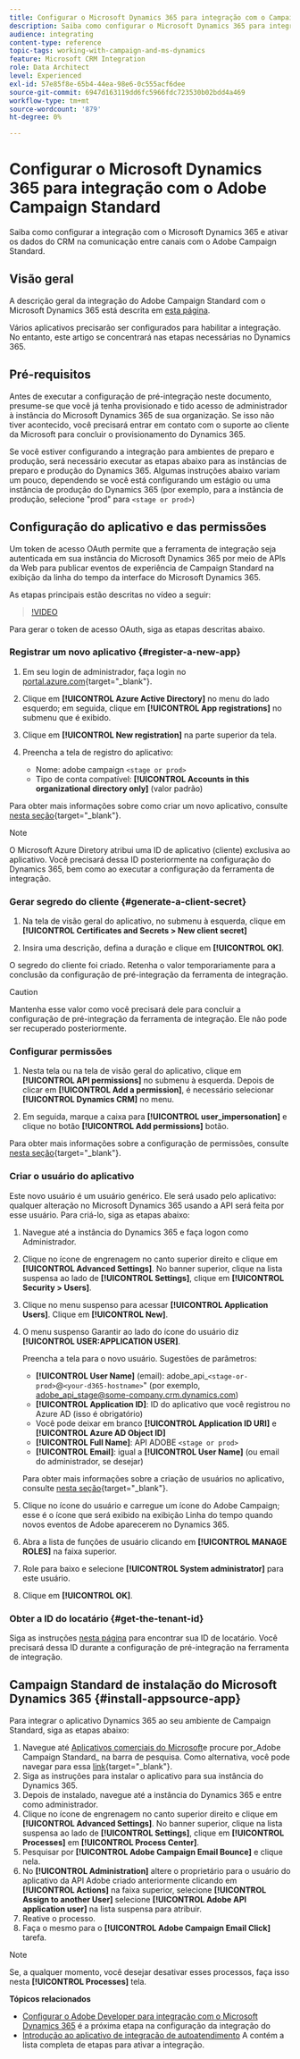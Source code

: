 ```yaml
---
title: Configurar o Microsoft Dynamics 365 para integração com o Campaign
description: Saiba como configurar o Microsoft Dynamics 365 para integração com o Campaign.
audience: integrating
content-type: reference
topic-tags: working-with-campaign-and-ms-dynamics
feature: Microsoft CRM Integration
role: Data Architect
level: Experienced
exl-id: 57e85f8e-65b4-44ea-98e6-0c555acf6dee
source-git-commit: 6947d163119dd6fc5966fdc723530b02bdd4a469
workflow-type: tm+mt
source-wordcount: '879'
ht-degree: 0%

---
```


# Configurar o Microsoft Dynamics 365 para integração com o Adobe Campaign Standard

Saiba como configurar a integração com o Microsoft Dynamics 365 e ativar os dados do CRM na comunicação entre canais com o Adobe Campaign Standard.

## Visão geral

A descrição geral da integração do Adobe Campaign Standard com o Microsoft Dynamics 365 está descrita em [esta página](../../integrating/using/d365-acs-get-started.md).

Vários aplicativos precisarão ser configurados para habilitar a integração. No entanto, este artigo se concentrará nas etapas necessárias no Dynamics 365.

## Pré-requisitos

Antes de executar a configuração de pré-integração neste documento, presume-se que você já tenha provisionado e tido acesso de administrador à instância do Microsoft Dynamics 365 de sua organização.  Se isso não tiver acontecido, você precisará entrar em contato com o suporte ao cliente da Microsoft para concluir o provisionamento do Dynamics 365.

Se você estiver configurando a integração para ambientes de preparo e produção, será necessário executar as etapas abaixo para as instâncias de preparo e produção do Dynamics 365. Algumas instruções abaixo variam um pouco, dependendo se você está configurando um estágio ou uma instância de produção do Dynamics 365 (por exemplo, para a instância de produção, selecione &quot;prod&quot; para `<stage or prod>`)

## Configuração do aplicativo e das permissões

Um token de acesso OAuth permite que a ferramenta de integração seja autenticada em sua instância do Microsoft Dynamics 365 por meio de APIs da Web para publicar eventos de experiência de Campaign Standard na exibição da linha do tempo da interface do Microsoft Dynamics 365.

As etapas principais estão descritas no vídeo a seguir:

>[!VIDEO](https://video.tv.adobe.com/v/27637)

Para gerar o token de acesso OAuth, siga as etapas descritas abaixo.

### Registrar um novo aplicativo {#register-a-new-app}

1. Em seu login de administrador, faça login no [portal.azure.com](https://portal.azure.com){target="_blank"}.

1. Clique em **[!UICONTROL Azure Active Directory]** no menu do lado esquerdo; em seguida, clique em **[!UICONTROL App registrations]** no submenu que é exibido.

1. Clique em **[!UICONTROL New registration]** na parte superior da tela.

1. Preencha a tela de registro do aplicativo:

   * Nome: adobe campaign `<stage or prod>`
   * Tipo de conta compatível: **[!UICONTROL Accounts in this organizational directory only]** (valor padrão)

Para obter mais informações sobre como criar um novo aplicativo, consulte [nesta seção](https://docs.microsoft.com/en-us/azure/active-directory/develop/quickstart-register-app){target="_blank"}.

>[!NOTE]
>
>O Microsoft Azure Diretory atribui uma ID de aplicativo (cliente) exclusiva ao aplicativo. Você precisará dessa ID posteriormente na configuração do Dynamics 365, bem como ao executar a configuração da ferramenta de integração.

### Gerar segredo do cliente {#generate-a-client-secret}

1. Na tela de visão geral do aplicativo, no submenu à esquerda, clique em **[!UICONTROL Certificates and Secrets > New client secret]**

1. Insira uma descrição, defina a duração e clique em **[!UICONTROL OK]**.

O segredo do cliente foi criado. Retenha o valor temporariamente para a conclusão da configuração de pré-integração da ferramenta de integração.

>[!CAUTION]
>
>Mantenha esse valor como você precisará dele para concluir a configuração de pré-integração da ferramenta de integração. Ele não pode ser recuperado posteriormente.


### Configurar permissões

1. Nesta tela ou na tela de visão geral do aplicativo, clique em **[!UICONTROL API permissions]** no submenu à esquerda.  Depois de clicar em **[!UICONTROL Add a permission]**, é necessário selecionar **[!UICONTROL Dynamics CRM]** no menu.

1. Em seguida, marque a caixa para **[!UICONTROL user_impersonation]** e clique no botão **[!UICONTROL Add permissions]** botão.

Para obter mais informações sobre a configuração de permissões, consulte [nesta seção](https://docs.microsoft.com/en-us/azure/active-directory/develop/quickstart-configure-app-access-web-apis#add-permissions-to-access-web-apis){target="_blank"}.

### Criar o usuário do aplicativo

Este novo usuário é um usuário genérico. Ele será usado pelo aplicativo: qualquer alteração no Microsoft Dynamics 365 usando a API será feita por esse usuário. Para criá-lo, siga as etapas abaixo:

1. Navegue até a instância do Dynamics 365 e faça logon como Administrador.

1. Clique no ícone de engrenagem no canto superior direito e clique em **[!UICONTROL Advanced Settings]**. No banner superior, clique na lista suspensa ao lado de **[!UICONTROL Settings]**, clique em **[!UICONTROL Security > Users]**.

1. Clique no menu suspenso para acessar **[!UICONTROL Application Users]**. Clique em **[!UICONTROL New]**.

1. O menu suspenso Garantir ao lado do ícone do usuário diz **[!UICONTROL USER:APPLICATION USER]**.

   Preencha a tela para o novo usuário.  Sugestões de parâmetros:

   * **[!UICONTROL User Name]** (email): adobe_api_`<stage-or-prod>`@`<your-d365-hostname>`&quot; (por exemplo, adobe_api_stage@some-company.crm.dynamics.com)
   * **[!UICONTROL Application ID]**: ID do aplicativo que você registrou no Azure AD (isso é obrigatório)
   * Você pode deixar em branco **[!UICONTROL Application ID URI]** e **[!UICONTROL Azure AD Object ID]**
   * **[!UICONTROL Full Name]**: API ADOBE `<stage or prod>`
   * **[!UICONTROL Email]**: igual a **[!UICONTROL User Name]** (ou email do administrador, se desejar)

   Para obter mais informações sobre a criação de usuários no aplicativo, consulte [nesta seção](https://docs.microsoft.com/en-gb/power-platform/admin/create-users-assign-online-security-roles#create-an-application-user){target="_blank"}.

1. Clique no ícone do usuário e carregue um ícone do Adobe Campaign; esse é o ícone que será exibido na exibição Linha do tempo quando novos eventos de Adobe aparecerem no Dynamics 365.

1. Abra a lista de funções de usuário clicando em **[!UICONTROL MANAGE ROLES]** na faixa superior.

1. Role para baixo e selecione **[!UICONTROL System administrator]** para este usuário.

1. Clique em **[!UICONTROL OK]**.

### Obter a ID do locatário {#get-the-tenant-id}

Siga as instruções [nesta página](https://docs.microsoft.com/en-us/onedrive/find-your-office-365-tenant-id) para encontrar sua ID de locatário.  Você precisará dessa ID durante a configuração de pré-integração na ferramenta de integração.

## Campaign Standard de instalação do Microsoft Dynamics 365 {#install-appsource-app}

Para integrar o aplicativo Dynamics 365 ao seu ambiente de Campaign Standard, siga as etapas abaixo:

1. Navegue até [Aplicativos comerciais do Microsoft](https://appsource.microsoft.com/en-us/marketplace/apps)e procure por_Adobe Campaign Standard_ na barra de pesquisa.
Como alternativa, você pode navegar para essa [link](https://appsource.microsoft.com/en-us/product/dynamics-365/adobe.adobe_campaign_d365?tab=Overview){target="_blank"}.
1. Siga as instruções para instalar o aplicativo para sua instância do Dynamics 365.
1. Depois de instalado, navegue até a instância do Dynamics 365 e entre como administrador.
1. Clique no ícone de engrenagem no canto superior direito e clique em **[!UICONTROL Advanced Settings]**. No banner superior, clique na lista suspensa ao lado de **[!UICONTROL Settings]**, clique em **[!UICONTROL Processes]** em **[!UICONTROL Process Center]**.
1. Pesquisar por **[!UICONTROL Adobe Campaign Email Bounce]** e clique nela.
1. No **[!UICONTROL Administration]** altere o proprietário para o usuário do aplicativo da API Adobe criado anteriormente clicando em **[!UICONTROL Actions]** na faixa superior, selecione **[!UICONTROL Assign to another User]** selecione **[!UICONTROL Adobe API application user]** na lista suspensa para atribuir.
1. Reative o processo.
1. Faça o mesmo para o **[!UICONTROL Adobe Campaign Email Click]** tarefa.

>[!NOTE]
>
>Se, a qualquer momento, você desejar desativar esses processos, faça isso nesta **[!UICONTROL Processes]** tela.

**Tópicos relacionados**

* [Configurar o Adobe Developer para integração com o Microsoft Dynamics 365](../../integrating/using/d365-acs-configure-adobe-io.md) é a próxima etapa na configuração da integração do
* [Introdução ao aplicativo de integração de autoatendimento](../../integrating/using/d365-acs-self-service-app-quick-start-guide.md) A contém a lista completa de etapas para ativar a integração.
